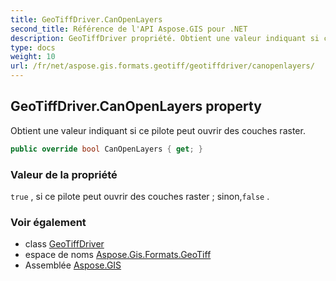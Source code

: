 ```yaml
---
title: GeoTiffDriver.CanOpenLayers
second_title: Référence de l'API Aspose.GIS pour .NET
description: GeoTiffDriver propriété. Obtient une valeur indiquant si ce pilote peut ouvrir des couches raster.
type: docs
weight: 10
url: /fr/net/aspose.gis.formats.geotiff/geotiffdriver/canopenlayers/
---
```

## GeoTiffDriver.CanOpenLayers property

Obtient une valeur indiquant si ce pilote peut ouvrir des couches raster.

```csharp
public override bool CanOpenLayers { get; }
```

### Valeur de la propriété

`true` , si ce pilote peut ouvrir des couches raster ; sinon,`false` .

### Voir également

* class [GeoTiffDriver](../)
* espace de noms [Aspose.Gis.Formats.GeoTiff](../../geotiffdriver/)
* Assemblée [Aspose.GIS](../../../)


